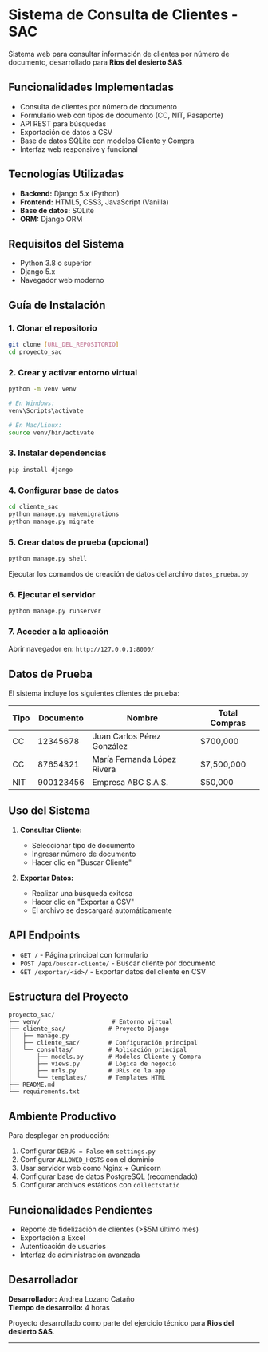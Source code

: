 # Sistema de Consulta de Clientes - SAC

Sistema web para consultar información de clientes por número de documento, desarrollado para **Rios del desierto SAS**.

## Funcionalidades Implementadas

- Consulta de clientes por número de documento
- Formulario web con tipos de documento (CC, NIT, Pasaporte)
- API REST para búsquedas
- Exportación de datos a CSV
- Base de datos SQLite con modelos Cliente y Compra
- Interfaz web responsive y funcional

## Tecnologías Utilizadas

- **Backend:** Django 5.x (Python)
- **Frontend:** HTML5, CSS3, JavaScript (Vanilla)
- **Base de datos:** SQLite
- **ORM:** Django ORM

## Requisitos del Sistema

- Python 3.8 o superior
- Django 5.x
- Navegador web moderno

## Guía de Instalación

### 1. Clonar el repositorio
```bash
git clone [URL_DEL_REPOSITORIO]
cd proyecto_sac
```

### 2. Crear y activar entorno virtual
```bash
python -m venv venv

# En Windows:
venv\Scripts\activate

# En Mac/Linux:
source venv/bin/activate
```

### 3. Instalar dependencias
```bash
pip install django
```

### 4. Configurar base de datos
```bash
cd cliente_sac
python manage.py makemigrations
python manage.py migrate
```

### 5. Crear datos de prueba (opcional)
```bash
python manage.py shell
```
Ejecutar los comandos de creación de datos del archivo `datos_prueba.py`

### 6. Ejecutar el servidor
```bash
python manage.py runserver
```

### 7. Acceder a la aplicación
Abrir navegador en: `http://127.0.0.1:8000/`

## Datos de Prueba

El sistema incluye los siguientes clientes de prueba:

| Tipo | Documento | Nombre | Total Compras |
|------|-----------|--------|---------------|
| CC | 12345678 | Juan Carlos Pérez González | $700,000 |
| CC | 87654321 | María Fernanda López Rivera | $7,500,000 |
| NIT | 900123456 | Empresa ABC S.A.S. | $50,000 |

## Uso del Sistema

1. **Consultar Cliente:**
   - Seleccionar tipo de documento
   - Ingresar número de documento
   - Hacer clic en "Buscar Cliente"

2. **Exportar Datos:**
   - Realizar una búsqueda exitosa
   - Hacer clic en "Exportar a CSV"
   - El archivo se descargará automáticamente

## API Endpoints

- `GET /` - Página principal con formulario
- `POST /api/buscar-cliente/` - Buscar cliente por documento
- `GET /exportar/<id>/` - Exportar datos del cliente en CSV

## Estructura del Proyecto

```
proyecto_sac/
├── venv/                    # Entorno virtual
├── cliente_sac/            # Proyecto Django
│   ├── manage.py
│   ├── cliente_sac/        # Configuración principal
│   └── consultas/          # Aplicación principal
│       ├── models.py       # Modelos Cliente y Compra
│       ├── views.py        # Lógica de negocio
│       ├── urls.py         # URLs de la app
│       └── templates/      # Templates HTML
├── README.md
└── requirements.txt
```

## Ambiente Productivo

Para desplegar en producción:

1. Configurar `DEBUG = False` en `settings.py`
2. Configurar `ALLOWED_HOSTS` con el dominio
3. Usar servidor web como Nginx + Gunicorn
4. Configurar base de datos PostgreSQL (recomendado)
5. Configurar archivos estáticos con `collectstatic`

## Funcionalidades Pendientes

- Reporte de fidelización de clientes (>$5M último mes)
- Exportación a Excel
- Autenticación de usuarios
- Interfaz de administración avanzada

## Desarrollador

**Desarrollador:** Andrea Lozano Cataño  
**Tiempo de desarrollo:** 4 horas

Proyecto desarrollado como parte del ejercicio técnico para **Rios del desierto SAS**.

---
